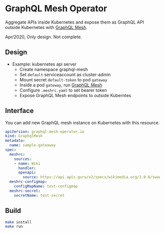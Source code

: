 # GraphQL Mesh Operator

Aggregate APIs inside Kubernetes and expose them as GraphQL API outside Kubernetes with [GraphQL Mesh](https://github.com/Urigo/graphql-mesh).

Apr/2020, Only design. Not complete. 

## Design

- Example: kubernetes api server
    - Create namespace graphql-mesh
    - Set `default` serviceaccount as cluster-admin
    - Mount secret `default-token` to pod `gateway`
    - Inside a pod `gateway`, run [GraphQL Mesh](https://github.com/Urigo/graphql-mesh)
    - Configure `.meshrc.yaml` to set bearer token
    - Expose GraphQL Mesh endpoints to outside Kuberntes

## Interface

You can add new GraphQL mesh instance on Kubernetes with this resource.

```yaml
apiVersion: graphql-mesh-operator.io
kind: GraphqlMesh
metadata:
  name: sample-gateaway
spec:
  meshrc:
    sources:
    - name: Wiki
      handler:
      openapi:
        source: https://api.apis.guru/v2/specs/wikimedia.org/1.0.0/swagger.yaml
  meshrc-configmap:
    configMapName: test-configmap
  meshrc-secret:
    secretName: test-secret
```

## Build

```sh
make install
make run
```